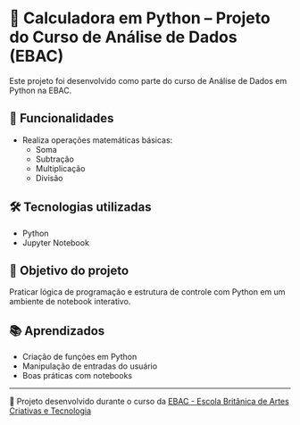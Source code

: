 # 🧮 Calculadora em Python – Projeto do Curso de Análise de Dados (EBAC)

Este projeto foi desenvolvido como parte do curso de Análise de Dados em Python na EBAC.

## 🚀 Funcionalidades

- Realiza operações matemáticas básicas:
  - Soma
  - Subtração
  - Multiplicação
  - Divisão

## 🛠️ Tecnologias utilizadas

- Python
- Jupyter Notebook

## 🎯 Objetivo do projeto

Praticar lógica de programação e estrutura de controle com Python em um ambiente de notebook interativo.

## 📚 Aprendizados

- Criação de funções em Python
- Manipulação de entradas do usuário
- Boas práticas com notebooks

---

📁 Projeto desenvolvido durante o curso da [EBAC - Escola Britânica de Artes Criativas e Tecnologia](https://ebaconline.com.br/)

